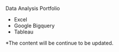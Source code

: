Data Analysis Portfolio
- Excel
- Google Bigquery
- Tableau

*The content will be continue to be updated.
